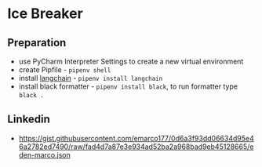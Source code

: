 # Ice Breaker

## Preparation

* use PyCharm Interpreter Settings to create a new virtual environment
* create Pipfile - `pipenv shell`
* install [langchain](https://python.langchain.com/en/latest/index.html) - `pipenv install langchain`
* install black formatter - `pipenv install black`, to run formatter type `black .`

## Linkedin

* https://gist.githubusercontent.com/emarco177/0d6a3f93dd06634d95e46a2782ed7490/raw/fad4d7a87e3e934ad52ba2a968bad9eb45128665/eden-marco.json